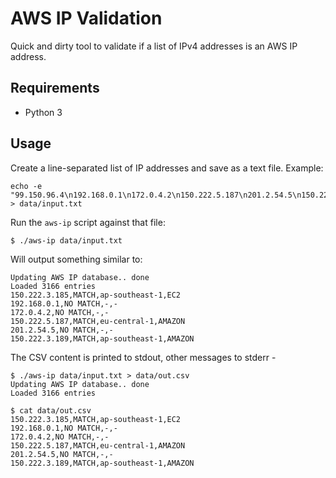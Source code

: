AWS IP Validation
=================
Quick and dirty tool to validate if a list of IPv4 addresses is an AWS IP address.

Requirements
------------
* Python 3

Usage
-----
Create a line-separated list of IP addresses and save as a text file. Example:

    echo -e "99.150.96.4\n192.168.0.1\n172.0.4.2\n150.222.5.187\n201.2.54.5\n150.222.3.189" > data/input.txt

Run the `aws-ip` script against that file:

    $ ./aws-ip data/input.txt
    
Will output something similar to:

    Updating AWS IP database.. done
    Loaded 3166 entries
    150.222.3.185,MATCH,ap-southeast-1,EC2
    192.168.0.1,NO MATCH,-,-
    172.0.4.2,NO MATCH,-,-
    150.222.5.187,MATCH,eu-central-1,AMAZON
    201.2.54.5,NO MATCH,-,-
    150.222.3.189,MATCH,ap-southeast-1,AMAZON

The CSV content is printed to stdout, other messages to stderr -

    $ ./aws-ip data/input.txt > data/out.csv 
    Updating AWS IP database.. done
    Loaded 3166 entries

    $ cat data/out.csv
    150.222.3.185,MATCH,ap-southeast-1,EC2
    192.168.0.1,NO MATCH,-,-
    172.0.4.2,NO MATCH,-,-
    150.222.5.187,MATCH,eu-central-1,AMAZON
    201.2.54.5,NO MATCH,-,-
    150.222.3.189,MATCH,ap-southeast-1,AMAZON
